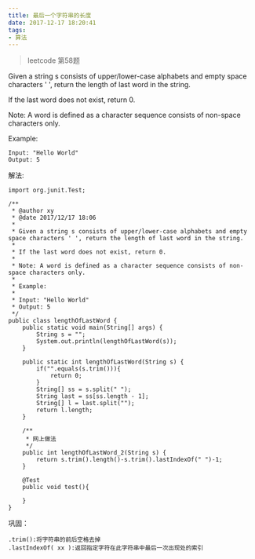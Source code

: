 ```yaml
---
title: 最后一个字符串的长度
date: 2017-12-17 18:20:41
tags:
- 算法
---
```

>leetcode 第58题

Given a string s consists of upper/lower-case alphabets and empty space characters ' ', return the length of last word in the string.

If the last word does not exist, return 0.

Note: A word is defined as a character sequence consists of non-space characters only.

Example:
```
Input: "Hello World"
Output: 5
```
解法:
```
import org.junit.Test;

/**
 * @author xy
 * @date 2017/12/17 18:06
 *
 * Given a string s consists of upper/lower-case alphabets and empty space characters ' ', return the length of last word in the string.
 *
 * If the last word does not exist, return 0.
 *
 * Note: A word is defined as a character sequence consists of non-space characters only.
 *
 * Example:
 *
 * Input: "Hello World"
 * Output: 5
 */
public class lengthOfLastWord {
    public static void main(String[] args) {
        String s = "";
        System.out.println(lengthOfLastWord(s));
    }

    public static int lengthOfLastWord(String s) {
        if("".equals(s.trim())){
            return 0;
        }
        String[] ss = s.split(" ");
        String last = ss[ss.length - 1];
        String[] l = last.split("");
        return l.length;
    }

    /**
     * 网上做法
     */
    public int lengthOfLastWord_2(String s) {
        return s.trim().length()-s.trim().lastIndexOf(" ")-1;
    }

    @Test
    public void test(){

    }
}

```
巩固：
```
.trim():将字符串的前后空格去掉
.lastIndexOf( xx ):返回指定字符在此字符串中最后一次出现处的索引
```
